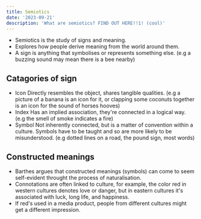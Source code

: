 ```yaml
---
title: Semiotics
date: '2023-09-21'
description: 'What are semiotics? FIND OUT HERE!!1! (cool)'
---
```


- Semiotics is the study of signs and meaning.
- Explores how people derive meaning from the world around them.
- A sign is anything that symbolises or represents something else.
  (e.g a buzzing sound may mean there is a bee nearby)

## Catagories of sign

- Icon
  Directly resembles the object, shares tangible qualities.
  (e.g a picture of a banana is an icon for it, or clapping some coconuts together is an icon for the sound of horses hooves)
- Index
  Has an implied association, they're connected in a logical way.
  (e.g the smell of smoke indicates a fire)
- Symbol
  Not inherently connected, but is a matter of convention within a culture. Symbols have to be taught and so are more likely to be misunderstood.
  (e.g dotted lines on a road, the pound sign, most words)

## Constructed meanings

- Barthes argues that constructed meanings (symbols) can come to seem self-evident throught the process of naturalisation.
- Connotations are often linked to culture, for example, the color red in western cultures denotes love or danger, but in eastern cultures it's associated with luck, long life, and happiness.
- If red's used in a media product, people from different cultures might get a different impression.
